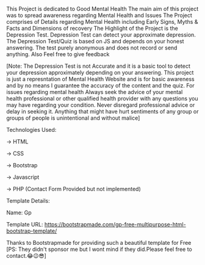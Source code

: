 This Project is dedicated to Good Mental Health
The main aim of this project was to spread awareness regarding Mental Health and Issues
The Project comprises of Details regarding Mental Health including Early Signs, Myths & Facts and Dimensions of recovery
The Highlight of the Project is the Depression Test.
Depression Test can detect your approximate depression.
The Depression Test/Quiz is based on JS and depends on your honest answering.
The test purely anonymous and does not record or send anything.
Also Feel free to give feedback

[Note: The Depression Test is not Accurate and it is a basic tool to detect your depression approximately depending on your answering. This project is just a represntation of Mental Health Website 
and is for basic awareness and by no means I guarantee the accuracy of the content and the quiz. For issues regarding mental health Always seek the advice of your mental health professional or other 
qualified health provider with any questions you may have regarding your condition. Never disregard professional advice or delay in seeking it. Anything that might have hurt sentiments of any group or groups of people is unintentional and without malice]

Technologies Used:

-> HTML

-> CSS

-> Bootstrap

-> Javascript

-> PHP (Contact Form Provided but not implemented)

Template Details:

Name: Gp

Template URL: https://bootstrapmade.com/gp-free-multipurpose-html-bootstrap-template/

Thanks to Bootstrapmade for providing such a beautiful template for Free
[PS: They didn't sponsor me but I wont mind if they did.Please feel free to contact.😂😉😎]